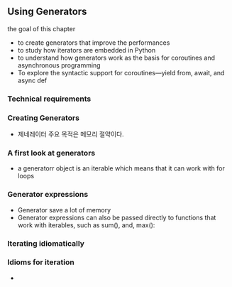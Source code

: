 
## Using Generators

the goal of this chapter
- to create generators that improve the performances
- to study how iterators are embedded in Python
- to understand how generators work   as the basis for coroutines and asynchronous programming
- To explore the syntactic support for coroutines—yield from, await, and async def



### Technical requirements

### Creating Generators
- 제네레이터 주요 목적은 메모리 절약이다.

### A first look at generators
- a generatorr object is an iterable which means that it can work with for loops


### Generator expressions
- Generator save a lot of memory
- Generator expressions can also be passed directly to functions that work with iterables, such as sum(), and, max():

### Iterating idiomatically

### Idioms for iteration
- 
